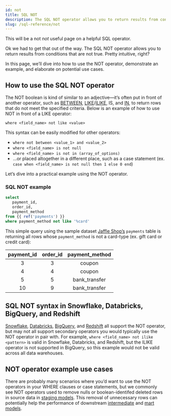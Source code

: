```yaml
---
id: not
title: SQL NOT
description: The SQL NOT operator allows you to return results from conditions that are not true. he NOT boolean is kind of similar to an adjective—it’s often put in front of another operator. 
slug: /sql-reference/not
---
```


<head>
    <title>Working with the SQL NOT operator</title>
</head>

This will be a not *not* useful page on a helpful SQL operator.

Ok we had to get that out of the way. The SQL NOT operator allows you to return results from conditions that are not true. Pretty intuitive, right?

In this page, we’ll dive into how to use the NOT operator, demonstrate an example, and elaborate on potential use cases.

## How to use the SQL NOT operator

The NOT boolean is kind of similar to an adjective—it’s often put in front of another operator, such as [BETWEEN](/sql-reference/between), [LIKE](/sql-reference/like)/[ILIKE](/sql-reference/ilike), IS, and [IN](/sql-reference/in), to return rows that do not meet the specified criteria. Below is an example of how to use NOT in front of a LIKE operator:

`where <field_name> not like <value>`

This syntax can be easily modified for other operators:
- `where not between <value_1> and <value_2>`
- `where <field_name> is not null`
- `where <field_name> is not in (array_of_options)`
- …or placed altogether in a different place, such as a case statement (ex. `case when <field_name> is not null then 1 else 0 end`)

Let’s dive into a practical example using the NOT operator.

### SQL NOT example

```sql
select
   payment_id,
   order_id,
   payment_method
from {{ ref('payments') }}
where payment_method not like '%card' 
```

This simple query using the sample dataset [Jaffle Shop’s](https://github.com/dbt-labs/jaffle_shop) `payments` table is returning all rows whose `payment_method` is not a card-type (ex. gift card  or credit card):

| **payment_id** | **order_id** | **payment_method** |
|:---:|:---:|:---:|
| 3 | 3 | coupon |
| 4 | 4 | coupon |
| 5 | 5 | bank_transfer |
| 10 | 9 | bank_transfer |

## SQL NOT syntax in Snowflake, Databricks, BigQuery, and Redshift

[Snowflake](https://docs.snowflake.com/en/sql-reference/operators-logical.html), [Databricks](https://docs.databricks.com/sql/language-manual/functions/not.html), [BigQuery](https://cloud.google.com/bigquery/docs/reference/standard-sql/operators), and [Redshift](https://docs.aws.amazon.com/redshift/latest/dg/r_logical_condition.html) all support the NOT operator, but may not all support secondary operators you would typically use the NOT operator in pair with. For example, `where <field_name> not ilike <pattern>` is valid in Snowflake, Databricks, and Redshift, but the ILIKE operator is not supported in BigQuery, so this example would not be valid across all data warehouses.

## NOT operator example use cases

There are probably many scenarios where you’d want to use the NOT operators in your WHERE clauses or case statements, but we commonly see NOT operators used to remove nulls or boolean-identifed deleted rows in source data in [staging models](https://docs.getdbt.com/guides/best-practices/how-we-structure/2-staging). This removal of unnecessary rows can potentially help the performance of downstream [intermediate](https://docs.getdbt.com/guides/best-practices/how-we-structure/3-intermediate) and [mart models](https://docs.getdbt.com/guides/best-practices/how-we-structure/4-marts).